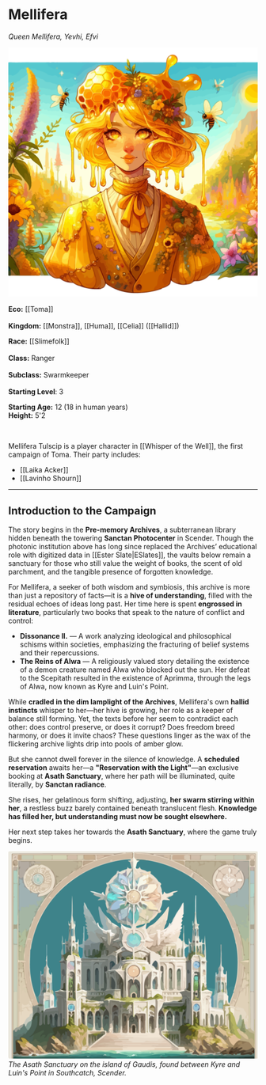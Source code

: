 # Mellifera  
_Queen Mellifera, Yevhi, Efvi_  

<img src="wiki_images/Mellifera Tulscip.png"></a>  

**Eco:** [[Toma]] <br>  
**Kingdom:** [[Monstra]], [[Huma]], [[Celia]] ([[Hallid]])  

**Race:** [[Slimefolk]] <br>  
**Class:** Ranger <br>  
**Subclass:** Swarmkeeper <br>  
**Starting Level**: 3 <br>  

**Starting Age:** 12 (18 in human years)  
**Height:** 5'2  

<br>  

Mellifera Tulscip is a player character in [[Whisper of the Well]], the first campaign of Toma. Their party includes:  
- [[Laika Acker]]  
- [[Lavinho Shourn]]  

---

## Introduction to the Campaign  

The story begins in the **Pre-memory Archives**, a subterranean library hidden beneath the towering **Sanctan Photocenter** in Scender. Though the photonic institution above has long since replaced the Archives’ educational role with digitized data in [[Ester Slate|ESlates]], the vaults below remain a sanctuary for those who still value the weight of books, the scent of old parchment, and the tangible presence of forgotten knowledge.  

For Mellifera, a seeker of both wisdom and symbiosis, this archive is more than just a repository of facts—it is a **hive of understanding**, filled with the residual echoes of ideas long past. Her time here is spent **engrossed in literature**, particularly two books that speak to the nature of conflict and control:  

- **Dissonance II.** — A work analyzing ideological and philosophical schisms within societies, emphasizing the fracturing of belief systems and their repercussions.  
- **The Reins of Alwa** — A religiously valued story detailing the existence of a demon creature named Alwa who blocked out the sun. Her defeat to the Scepitath resulted in the existence of Aprimma, through the legs of Alwa, now known as Kyre and Luin's Point.

While **cradled in the dim lamplight of the Archives**, Mellifera's own **hallid instincts** whisper to her—her hive is growing, her role as a keeper of balance still forming. Yet, the texts before her seem to contradict each other: does control preserve, or does it corrupt? Does freedom breed harmony, or does it invite chaos? These questions linger as the wax of the flickering archive lights drip into pools of amber glow.  

But she cannot dwell forever in the silence of knowledge. A **scheduled reservation** awaits her—a **"Reservation with the Light"**—an exclusive booking at **Asath Sanctuary**, where her path will be illuminated, quite literally, by **Sanctan radiance**.  

She rises, her gelatinous form shifting, adjusting, **her swarm stirring within her**, a restless buzz barely contained beneath translucent flesh. **Knowledge has filled her, but understanding must now be sought elsewhere.**  

Her next step takes her towards the **Asath Sanctuary**, where the game truly begins.  

<img src="wiki_images/Asath Sanctuary.png">*The Asath Sanctuary on the island of Gaudis, found between Kyre and Luin's Point in Southcatch, Scender.*</a>  



